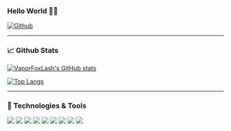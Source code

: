 ### Hello World 👋:metal:

[![Github](https://img.shields.io/github/followers/VaporFoxLash?label=Follow&style=social)](https://github.com/VaporFoxLash)

<!--
Emojis
- 🔭 I’m currently working on ...
- 🌱 I’m currently learning ...
- 👯 I’m looking to collaborate on ...
- 🤔 I’m looking for help with ...
- 💬 Ask me about ...
- 📫 How to reach me: ...
- 😄 Pronouns: ...
- ⚡ Fun fact: ...
-->

------
### 📈 Github Stats
[![VaporFoxLash's GitHub stats](https://github-readme-stats.vercel.app/api?username=VaporFoxLash)](https://github.com/VaporFoxLash/github-readme-stats)


[![Top Langs](https://github-readme-stats.vercel.app/api/top-langs/?username=VaporFoxLash&langs_count=8)](https://github.com/VaporFoxLash/github-readme-stats)


------
### 🔧 Technologies & Tools
![](https://img.shields.io/badge/VIM-%2311AB00.svg?&style=for-the-badge&logo=vim&logoColor=white)
![](https://img.shields.io/badge/PyCharm-000000.svg?&style=for-the-badge&logo=PyCharm&logoColor=white)
![](https://img.shields.io/badge/Visual_Studio_Code-0078D4?style=for-the-badge&logo=visual%20studio%20code&logoColor=white)
![](https://img.shields.io/badge/Arch_Linux-1793D1?style=for-the-badge&logo=arch-linux&logoColor=white)
![](https://img.shields.io/badge/Python-3776AB?style=for-the-badge&logo=python&logoColor=white)
![](https://img.shields.io/badge/gradle-02303A?style=for-the-badge&logo=gradle&logoColor=white)
![](https://img.shields.io/badge/firebase-ffca28?style=for-the-badge&logo=firebase&logoColor=black)
![](https://img.shields.io/badge/LaTeX-47A141?style=for-the-badge&logo=LaTeX&logoColor=white)
![](https://img.shields.io/badge/MySQL-00000F?style=for-the-badge&logo=mysql&logoColor=white)
